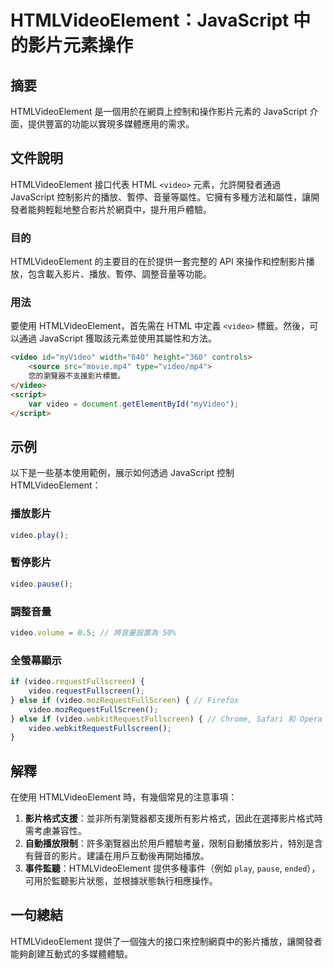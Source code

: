 <!--
Meta Description: # HTMLVideoElement：JavaScript 中的影片元素操作 ## 摘要 HTMLVideoElement 是一個用於在網頁上控制和操作影片元素的 JavaScript 介面，提供豐富的功能以實現多媒體應用的需求。 ## 文件說明 HTMLVideoElement 接口代表 HTML...
Meta Keywords: video, htmlvideoelement, javascript, html, myvideo
-->

# HTMLVideoElement：JavaScript 中的影片元素操作

## 摘要
HTMLVideoElement 是一個用於在網頁上控制和操作影片元素的 JavaScript 介面，提供豐富的功能以實現多媒體應用的需求。

## 文件說明
HTMLVideoElement 接口代表 HTML `<video>` 元素，允許開發者通過 JavaScript 控制影片的播放、暫停、音量等屬性。它擁有多種方法和屬性，讓開發者能夠輕鬆地整合影片於網頁中，提升用戶體驗。

### 目的
HTMLVideoElement 的主要目的在於提供一套完整的 API 來操作和控制影片播放，包含載入影片、播放、暫停、調整音量等功能。

### 用法
要使用 HTMLVideoElement，首先需在 HTML 中定義 `<video>` 標籤。然後，可以通過 JavaScript 獲取該元素並使用其屬性和方法。

```html
<video id="myVideo" width="640" height="360" controls>
    <source src="movie.mp4" type="video/mp4">
    您的瀏覽器不支援影片標籤。
</video>
<script>
    var video = document.getElementById("myVideo");
</script>
```

## 示例
以下是一些基本使用範例，展示如何透過 JavaScript 控制 HTMLVideoElement：

### 播放影片
```javascript
video.play();
```

### 暫停影片
```javascript
video.pause();
```

### 調整音量
```javascript
video.volume = 0.5; // 將音量設置為 50%
```

### 全螢幕顯示
```javascript
if (video.requestFullscreen) {
    video.requestFullscreen();
} else if (video.mozRequestFullScreen) { // Firefox
    video.mozRequestFullScreen();
} else if (video.webkitRequestFullscreen) { // Chrome, Safari 和 Opera
    video.webkitRequestFullscreen();
}
```

## 解釋
在使用 HTMLVideoElement 時，有幾個常見的注意事項：
1. **影片格式支援**：並非所有瀏覽器都支援所有影片格式，因此在選擇影片格式時需考慮兼容性。
2. **自動播放限制**：許多瀏覽器出於用戶體驗考量，限制自動播放影片，特別是含有聲音的影片。建議在用戶互動後再開始播放。
3. **事件監聽**：HTMLVideoElement 提供多種事件（例如 `play`, `pause`, `ended`），可用於監聽影片狀態，並根據狀態執行相應操作。

## 一句總結
HTMLVideoElement 提供了一個強大的接口來控制網頁中的影片播放，讓開發者能夠創建互動式的多媒體體驗。
